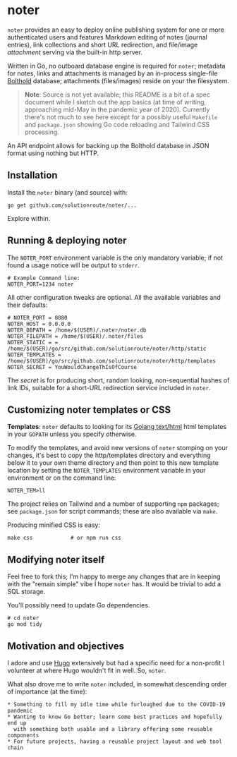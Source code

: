 # noter

`noter` provides an easy to deploy online publishing system for one or more
authenticated users and features Markdown editing of notes (journal entries),
link collections and short URL redirection, and file/image *attachment* serving
via the built-in http server.

Written in Go, no outboard database engine is required for `noter`; metadata for
notes, links and attachments is managed by an in-process single-file
[Bolthold](https://github.com/timshannon/bolthold) database; attachments
(files/images) reside on your the filesystem.

> **Note**: Source is not yet available; this README is a bit of a spec document
> while I sketch out the app basics (at time of writing, approaching mid-May in
> the pandemic year of 2020). Currently there's not much to see here except for
> a possibly useful `Makefile` and `package.json` showing Go code reloading and
> Tailwind CSS processing.

An API endpoint allows for backing up the Bolthold database in JSON format using
nothing but HTTP.

## Installation

Install the `noter` binary (and source) with:

    go get github.com/solutionroute/noter/... 

Explore within.

## Running & deploying noter

The `NOTER_PORT` environment variable is the only mandatory variable; if not
found a usage notice will be output to `stderr`.

    # Example Command line:
    NOTER_PORT=1234 noter

All other configuration tweaks are optional. All the available variables and
their defaults:

    # NOTER_PORT = 8080
    NOTER_HOST = 0.0.0.0
    NOTER_DBPATH = /home/$(USER)/.noter/noter.db
    NOTER_FILEPATH = /home/$(USER)/.noter/files
    NOTER_STATIC = = /home/$(USER)/go/src/github.com/solutionroute/noter/http/static
    NOTER_TEMPLATES = /home/$(USER)/go/src/github.com/solutionroute/noter/http/templates
    NOTER_SECRET = YouWouldChangeThIsOfCourse

The *secret* is for producing short, random looking, non-sequential hashes of
link IDs, suitable for a short-URL redirection service included in `noter`.

## Customizing noter templates or CSS

**Templates**: `noter` defaults to looking for its
[Golang text/html](https://golang.org/pkg/html/template/) html templates in your
`GOPATH` unless you  specify otherwise.

To modify the templates, and avoid new versions of `noter` stomping on your
changes, it's best to copy the http/templates directory and everything below it
to your own theme directory and then point to this new template location by
setting the `NOTER_TEMPLATES` environment variable in your environment or on the
command line:

    NOTER_TEM>ll

 The project relies on Tailwind and a number of supporting `npm` packages; see
 `package.json` for script commands; these are also available via `make`.

Producing minified CSS is easy:

    make css            # or npm run css

## Modifying noter itself

Feel free to fork this; I'm happy to merge any changes that are in keeping with
the "remain simple" vibe I hope `noter` has. It would be trivial to add a SQL
storage.

You'll possibly need to update Go dependencies.

    # cd noter
    go mod tidy

## Motivation and objectives

I adore and use [Hugo](https://gohugo.io/) extensively but had a specific need
for a non-profit I volunteer at where Hugo wouldn't fit in well. So, `noter`.

What also drove me to write `noter` included, in somewhat descending order of
importance (at the time):

    * Something to fill my idle time while furloughed due to the COVID-19 pandemic
    * Wanting to know Go better; learn some best practices and hopefully end up
      with something both usable and a library offering some reusable components
    * For future projects, having a reusable project layout and web tool chain
